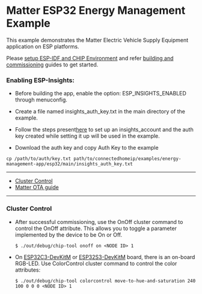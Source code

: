 # Matter ESP32 Energy Management Example

This example demonstrates the Matter Electric Vehicle Supply Equipment
application on ESP platforms.

Please
[setup ESP-IDF and CHIP Environment](../../../docs/guides/esp32/setup_idf_chip.md)
and refer
[building and commissioning](../../../docs/guides/esp32/build_app_and_commission.md)
guides to get started.

### Enabling ESP-Insights:

-   Before building the app, enable the option: ESP_INSIGHTS_ENABLED through
    menuconfig.

-   Create a file named insights_auth_key.txt in the main directory of the
    example.

-   Follow the steps
    present[here](https://github.com/espressif/esp-insights/blob/main/examples/README.md#set-up-esp-insights-account)
    to set up an insights_account and the auth key created while setting it up
    will be used in the example.

-   Download the auth key and copy Auth Key to the example

```
cp /path/to/auth/key.txt path/to/connectedhomeip/examples/energy-management-app/esp32/main/insights_auth_key.txt
```

---

-   [Cluster Control](#cluster-control)
-   [Matter OTA guide](../../../docs/guides/esp32/ota.md)

---

### Cluster Control

-   After successful commissioning, use the OnOff cluster command to control the
    OnOff attribute. This allows you to toggle a parameter implemented by the
    device to be On or Off.

        $ ./out/debug/chip-tool onoff on <NODE ID> 1

-   On
    [ESP32C3-DevKitM](https://docs.espressif.com/projects/esp-idf/en/latest/esp32c3/hw-reference/esp32c3/user-guide-devkitm-1.html)
    or
    [ESP32S3-DevKitM](https://docs.espressif.com/projects/esp-idf/en/latest/esp32s3/hw-reference/esp32s3/user-guide-devkitm-1.html)
    board, there is an on-board RGB-LED. Use ColorControl cluster command to
    control the color attributes:

        $ ./out/debug/chip-tool colorcontrol move-to-hue-and-saturation 240 100 0 0 0 <NODE ID> 1
